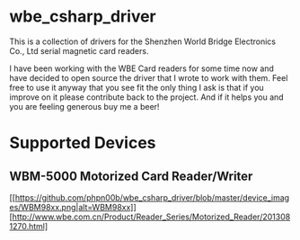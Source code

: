 # wbe_csharp_driver
This is a collection of drivers for the Shenzhen World Bridge Electronics Co., Ltd serial magnetic card readers. 

I have been working with the WBE Card readers for some time now and have decided to open source the driver that I wrote to work with them. Feel free to use it anyway that you see fit the only thing I ask is that if you improve on it please contribute back to the project. And if it helps you and you are feeling generous buy me a beer!

# Supported Devices

## WBM-5000 Motorized Card Reader/Writer
[[https://github.com/phpn00b/wbe_csharp_driver/blob/master/device_images/WBM98xx.png|alt=WBM98xx]]
[http://www.wbe.com.cn/Product/Reader_Series/Motorized_Reader/2013081270.html]
